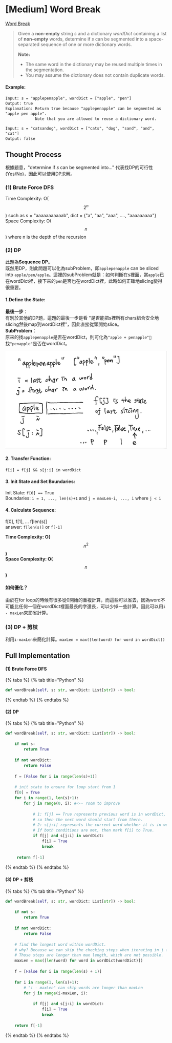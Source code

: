# \[Medium\] Word Break

[Word Break](https://leetcode.com/problems/word-break/)

> Given a **non-empty** string _s_ and a dictionary _wordDict_ containing a list of **non-empty** words, determine if _s_ can be segmented into a space-separated sequence of one or more dictionary words.
>
> **Note:**
>
> * The same word in the dictionary may be reused multiple times in the segmentation.
> * You may assume the dictionary does not contain duplicate words.

#### Example:

```text
Input: s = "applepenapple", wordDict = ["apple", "pen"]
Output: true
Explanation: Return true because "applepenapple" can be segmented as "apple pen apple".
             Note that you are allowed to reuse a dictionary word.
```

```text
Input: s = "catsandog", wordDict = ["cats", "dog", "sand", "and", "cat"]
Output: false
```

## Thought Process

根據題意，"determine if _s_ can be segmented into..." 代表找DP的可行性\(Yes/No\)，因此可以使用DP求解。

### \(1\) Brute Force DFS

Time Complexity: O\( $$2^n$$ \) such as s = "aaaaaaaaaaab", dict = {"a", "aa", "aaa", ...., "aaaaaaaaa"}  
Space Complexity: O\( $$n$$ \) where n is the depth of the recursion

### \(2\) DP

此題為**Sequence DP**。  
既然用DP，則此問題可以化為subProblem，即`applepenapple` can be sliced into `apple/pen/apple`。這裡的subProblem就是：如何判斷在s裡面，當`apple`已在wordDict裡，接下來的`pen`是否也在wordDict裡，此時如何正確地slicing變得很重要。  


#### 1.Define the State:

**最後一步**：  
有別於其他的DP題，這題的最後一步是看 "是否能把s裡所有chars組合安全地slicing然後map到wordDict裡"，因此直接從頭開始slice。  
**SubProblem**：  
原來的找`applepenapple`是否在wordDict，則可化為`"apple + penapple"` 找`"penapple"`是否在wordDict。

![](../.gitbook/assets/wordbreak.jpg)

#### 2. Transfer Function:

`f[i] = f[j] && s[j:i] in wordDict`  

#### 3. Init State and Set Boundaries:

Init State: `f[0] == True`  
Boundaries: `i = 1, ..., len(s)+1` and `j = maxLen-i, ..., i` where `j < i`

#### 4. Calculate Sequence:

f\[0\], f\[1\], ... f\[len\(s\)\]  
answer: `f[len(s)]` or `f[-1]`

**Time Complexity: O\(**$$n^2$$**\)**   
**Space Complexity: O\(** $$n$$ **\)**

#### 如何優化？

由於在for loop的時候有很多從0開始的重複計算，而這些可以省去，因為word不可能比任何一個在wordDict裡面最長的字還長，可以少掉一些計算。因此可以用`i - maxLen`來節省計算。

### \(3\) DP + 剪枝

利用`i-maxLen`來簡化計算。`maxLen = max([len(word) for word in wordDict])`

## Full Implementation

#### \(1\) Brute Force DFS

{% tabs %}
{% tab title="Python" %}
```python
def wordBreak(self, s: str, wordDict: List[str]) -> bool:
```
{% endtab %}
{% endtabs %}

#### \(2\) DP

{% tabs %}
{% tab title="Python" %}
```python
def wordBreak(self, s: str, wordDict: List[str]) -> bool:
    
    if not s:
        return True
    
    if not wordDict:
        return False
    
    f = [False for i in range(len(s)+1)]
    
    # init state to ensure for loop start from 1
    f[0] = True
    for i in range(1, len(s)+1):
        for j in range(0, i): #<-- room to improve
            
            # 1: f[j] == True represents previous word is in wordDict, 
            # so then the next word should start from there. 
            # 2: s[j:i] represents the current word whether it is in wordDict.
            # If both conditions are met, then mark f[i] to True.
            if f[j] and s[j:i] in wordDict:
                f[i] = True
                break
            
     return f[-1]
```
{% endtab %}
{% endtabs %}

#### \(3\) DP + 剪枝

{% tabs %}
{% tab title="Python" %}
```python
def wordBreak(self, s: str, wordDict: List[str]) -> bool:
    
    if not s:
        return True
        
    if not wordDict:
        return False
        
    # find the longest word within wordDict.
    # why? Because we can skip the checking steps when iterating in j for loop. 
    # Those steps are longer than max length, which are not possible.
    maxLen = max([len(word) for word in wordDict(wordDict)])
    
    f = [False for i in range(len(s) + 1)]
    
    for i in range(1, len(s)+1):
        # "i - maxLen" can skip words are longer than maxLen
        for j in range(i-maxLen, i):
            
            if f[j] and s[j:i] in wordDict:
                f[i] = True
                break
    
    return f[-1]
```
{% endtab %}
{% endtabs %}

